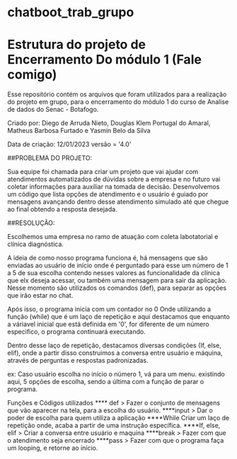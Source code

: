 # chatboot_trab_grupo
# Estrutura do projeto de Encerramento Do módulo 1 (Fale comigo)

Esse repositório contém os arquivos que foram utilizados para a realização do projeto em grupo, para o encerramento do módulo 1
do curso de Analise de dados do Senac - Botafogo.

Criado por: Diego de Arruda Nieto, Douglas Klem Portugal
do Amaral, Matheus Barbosa Furtado e Yasmin Belo da Silva

Data de criação: 12/01/2023
versão = '4.0'

##PROBLEMA DO PROJETO:

Sua equipe foi chamada para criar um projeto que vai ajudar com atendimentos automatizados de dúvidas sobre a empresa e no futuro vai coletar informações para auxiliar na tomada de decisão. Desenvolvemos um código que lista opções de atendimento e o usuário é guiado por mensagens avançando dentro desse atendimento simulado até que chegue ao final obtendo a resposta desejada.

##RESOLUÇÃO:

Escolhemos uma empresa no ramo de atuação com coleta labotatorial e clínica diagnóstica.

A ideia de como nosso programa funciona é, há mensagens que são enviadas ao usuário de início onde é perguntado para esse um número de 1 a 5 de sua escolha contendo nesses valores as funcionalidade da clínica que elx deseja acessar, ou também uma mensagem para sair da aplicação. Nesse momento são utilizados os comandos (def), para separar as opções que irão estar no chat.

Após isso, o programa inicia com um contador no 0 Onde utilizando a função (while) que é um laço de repetição e aqui destacamos que enquanto a váriavel inicial que está definida em '0', for diferente de um número especifico, o programa continuará executando.

Dentro desse laço de repetição, destacamos diversas condições (If, else, elif), onde a partir disso construimos a conversa entre usuário e máquina, através de perguntas e respostas padronizadas.

ex: Caso usuário escolha no início o número 1, vá para um menu. existindo aqui, 5 opções de escolha, sendo a última com a função de parar o programa.

Funções e Códigos utilizados
**** def > Fazer o conjunto de mensagens que vão aparecer na tela, para a escolha do usuário. ****input > Dar o poder de escolha para quem utiliza a aplicação ****While Criar um laço de repetição onde, acaba a partir de uma instrução específica. ****If, else, elif > Criar a conversa entre usuário e maquina ****break > Fazer com que o atendimento seja encerrado ****pass > Fazer com que o programa faça um looping, e retorne ao início.
